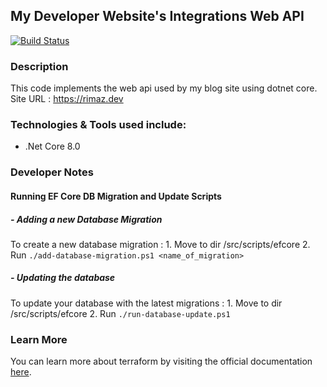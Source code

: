 ## My Developer Website's Integrations Web API

[![Build Status](https://dev.azure.com/rimazmohommed523/Rimaz%20-%20Website/_apis/build/status%2Frimaz523.rimaz-website-api?branchName=master)](https://dev.azure.com/rimazmohommed523/Rimaz%20-%20Website/_build/latest?definitionId=21&branchName=master)

### Description

This code implements the web api used by my blog site using dotnet core.
Site URL : https://rimaz.dev

### Technologies & Tools used include:

- .Net Core 8.0


### Developer Notes

#### Running EF Core DB Migration and Update Scripts

##### - Adding a new Database Migration
To create a new database migration :
    1. Move to dir <root>/src/scripts/efcore
    2. Run `./add-database-migration.ps1 <name_of_migration>`

##### - Updating the database
To update your database with the latest migrations :
    1. Move to dir <root>/src/scripts/efcore
    2. Run `./run-database-update.ps1`


### Learn More

You can learn more about terraform by visiting the official documentation [here](https://developer.hashicorp.com/terraform/docs).